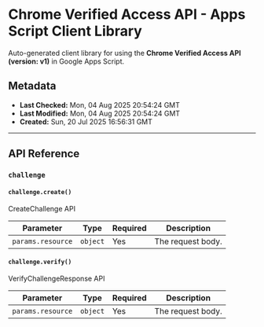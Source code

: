 # Chrome Verified Access API - Apps Script Client Library

Auto-generated client library for using the **Chrome Verified Access API (version: v1)** in Google Apps Script.

## Metadata

- **Last Checked:** Mon, 04 Aug 2025 20:54:24 GMT
- **Last Modified:** Mon, 04 Aug 2025 20:54:24 GMT
- **Created:** Sun, 20 Jul 2025 16:56:31 GMT



---

## API Reference

### `challenge`

#### `challenge.create()`

CreateChallenge API

| Parameter | Type | Required | Description |
|---|---|---|---|
| `params.resource` | `object` | Yes | The request body. |

#### `challenge.verify()`

VerifyChallengeResponse API

| Parameter | Type | Required | Description |
|---|---|---|---|
| `params.resource` | `object` | Yes | The request body. |